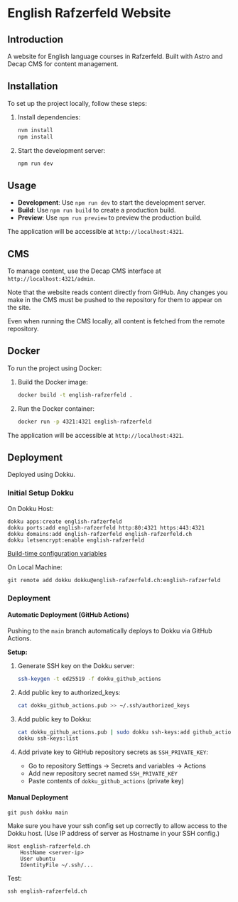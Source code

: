 # English Rafzerfeld Website

## Introduction

A website for English language courses in Rafzerfeld. Built with Astro and Decap CMS for content management.

## Installation

To set up the project locally, follow these steps:

1. Install dependencies:

   ```bash
   nvm install
   npm install
   ```

1. Start the development server:

   ```bash
   npm run dev
   ```

## Usage

- **Development**: Use `npm run dev` to start the development server.
- **Build**: Use `npm run build` to create a production build.
- **Preview**: Use `npm run preview` to preview the production build.

The application will be accessible at `http://localhost:4321`.

## CMS

To manage content, use the Decap CMS interface at `http://localhost:4321/admin`.

Note that the website reads content directly from GitHub. Any changes you make in the CMS must be pushed to the repository for them to appear on the site.

Even when running the CMS locally, all content is fetched from the remote repository.

## Docker

To run the project using Docker:

1. Build the Docker image:

   ```bash
   docker build -t english-rafzerfeld .
   ```

2. Run the Docker container:
   ```bash
   docker run -p 4321:4321 english-rafzerfeld
   ```

The application will be accessible at `http://localhost:4321`.

## Deployment

Deployed using Dokku.

### Initial Setup Dokku

On Dokku Host:

```
dokku apps:create english-rafzerfeld
dokku ports:add english-rafzerfeld http:80:4321 https:443:4321
dokku domains:add english-rafzerfeld english-rafzerfeld.ch
dokku letsencrypt:enable english-rafzerfeld
```

[Build-time configuration variables](https://dokku.com/docs/deployment/builders/dockerfiles/#build-time-configuration-variables)

On Local Machine:

```
git remote add dokku dokku@english-rafzerfeld.ch:english-rafzerfeld
```

### Deployment

#### Automatic Deployment (GitHub Actions)

Pushing to the `main` branch automatically deploys to Dokku via GitHub Actions.

**Setup:**

1. Generate SSH key on the Dokku server:

   ```bash
   ssh-keygen -t ed25519 -f dokku_github_actions
   ```

2. Add public key to authorized_keys:

   ```bash
   cat dokku_github_actions.pub >> ~/.ssh/authorized_keys
   ```

3. Add public key to Dokku:

   ```bash
   cat dokku_github_actions.pub | sudo dokku ssh-keys:add github_actions
   dokku ssh-keys:list
   ```

4. Add private key to GitHub repository secrets as `SSH_PRIVATE_KEY`:
   - Go to repository Settings → Secrets and variables → Actions
   - Add new repository secret named `SSH_PRIVATE_KEY`
   - Paste contents of `dokku_github_actions` (private key)

#### Manual Deployment

```
git push dokku main
```

Make sure you have your ssh config set up correctly to allow access to the Dokku host. (Use IP address of server as Hostname in your SSH config.)

```
Host english-rafzerfeld.ch
    HostName <server-ip>
    User ubuntu
    IdentityFile ~/.ssh/...
```

Test:

```
ssh english-rafzerfeld.ch
```
